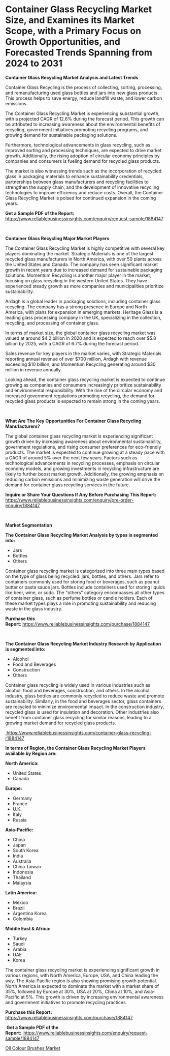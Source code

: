 <p><h1>Container Glass Recycling Market Size, and Examines its Market Scope, with a Primary Focus on Growth Opportunities, and Forecasted Trends Spanning from 2024 to 2031</h1></p><p><strong>Container Glass Recycling Market Analysis and Latest Trends</strong></p>
<p><p>Container Glass Recycling is the process of collecting, sorting, processing, and remanufacturing used glass bottles and jars into new glass products. This process helps to save energy, reduce landfill waste, and lower carbon emissions. </p><p>The Container Glass Recycling Market is experiencing substantial growth, with a projected CAGR of 12.6% during the forecast period. This growth can be attributed to increasing awareness about the environmental benefits of recycling, government initiatives promoting recycling programs, and growing demand for sustainable packaging solutions. </p><p>Furthermore, technological advancements in glass recycling, such as improved sorting and processing techniques, are expected to drive market growth. Additionally, the rising adoption of circular economy principles by companies and consumers is fueling demand for recycled glass products. </p><p>The market is also witnessing trends such as the incorporation of recycled glass in packaging materials to enhance sustainability credentials, partnerships between glass manufacturers and recycling facilities to strengthen the supply chain, and the development of innovative recycling technologies to improve efficiency and reduce costs. Overall, the Container Glass Recycling Market is poised for continued expansion in the coming years.</p></p>
<p><strong>Get a Sample PDF of the Report:&nbsp;</strong> <a href="https://www.reliablebusinessinsights.com/enquiry/request-sample/1884147">https://www.reliablebusinessinsights.com/enquiry/request-sample/1884147</a></p>
<p>&nbsp;</p>
<p><strong>Container Glass Recycling Major Market Players</strong></p>
<p><p>The Container Glass Recycling Market is highly competitive with several key players dominating the market. Strategic Materials is one of the largest recycled glass manufacturers in North America, with over 50 plants across the United States and Canada. The company has seen significant market growth in recent years due to increased demand for sustainable packaging solutions. Momentum Recycling is another major player in the market, focusing on glass recycling in the western United States. They have experienced steady growth as more companies and municipalities prioritize sustainability.</p><p>Ardagh is a global leader in packaging solutions, including container glass recycling. The company has a strong presence in Europe and North America, with plans for expansion in emerging markets. Heritage Glass is a leading glass processing company in the UK, specializing in the collection, recycling, and processing of container glass.</p><p>In terms of market size, the global container glass recycling market was valued at around $4.2 billion in 2020 and is expected to reach over $5.8 billion by 2025, with a CAGR of 6.7% during the forecast period.</p><p>Sales revenue for key players in the market varies, with Strategic Materials reporting annual revenue of over $700 million, Ardagh with revenue exceeding $10 billion, and Momentum Recycling generating around $30 million in revenue annually.</p><p>Looking ahead, the container glass recycling market is expected to continue growing as companies and consumers increasingly prioritize sustainability and environmental responsibility. With the rise of the circular economy and increased government regulations promoting recycling, the demand for recycled glass products is expected to remain strong in the coming years.</p></p>
<p>&nbsp;</p>
<p><strong>What Are The Key Opportunities For Container Glass Recycling Manufacturers?</strong></p>
<p><p>The global container glass recycling market is experiencing significant growth driven by increasing awareness about environmental sustainability, government regulations, and rising consumer preferences for eco-friendly products. The market is expected to continue growing at a steady pace with a CAGR of around 5% over the next few years. Factors such as technological advancements in recycling processes, emphasis on circular economy models, and growing investments in recycling infrastructure are likely to further boost market growth. Additionally, the growing emphasis on reducing carbon emissions and minimizing waste generation will drive the demand for container glass recycling services in the future.</p></p>
<p><strong>Inquire or Share Your Questions If Any Before Purchasing This Report:</strong> <a href="https://www.reliablebusinessinsights.com/enquiry/pre-order-enquiry/1884147">https://www.reliablebusinessinsights.com/enquiry/pre-order-enquiry/1884147</a></p>
<p>&nbsp;</p>
<p><strong>Market Segmentation</strong></p>
<p><strong>The Container Glass Recycling Market Analysis by types is segmented into:</strong></p>
<p><ul><li>Jars</li><li>Bottles</li><li>Others</li></ul></p>
<p><p>Container glass recycling market is categorized into three main types based on the type of glass being recycled: jars, bottles, and others. Jars refer to containers commonly used for storing food or beverages, such as peanut butter or pasta sauce jars. Bottles include containers used for storing liquids like beer, wine, or soda. The "others" category encompasses all other types of container glass, such as perfume bottles or candle holders. Each of these market types plays a role in promoting sustainability and reducing waste in the glass industry.</p></p>
<p><strong>Purchase this Report:&nbsp;</strong><a href="https://www.reliablebusinessinsights.com/purchase/1884147">https://www.reliablebusinessinsights.com/purchase/1884147</a></p>
<p>&nbsp;</p>
<p><strong>The Container Glass Recycling Market Industry Research by Application is segmented into:</strong></p>
<p><ul><li>Alcohol</li><li>Food and Beverages</li><li>Construction</li><li>Others</li></ul></p>
<p><p>Container glass recycling is widely used in various industries such as alcohol, food and beverages, construction, and others. In the alcohol industry, glass bottles are commonly recycled to reduce waste and promote sustainability. Similarly, in the food and beverages sector, glass containers are recycled to minimize environmental impact. In the construction industry, recycled glass is used for insulation and decoration. Other industries also benefit from container glass recycling for similar reasons, leading to a growing market demand for recycled glass products.</p></p>
<p><a href="https://www.reliablebusinessinsights.com/container-glass-recycling-r1884147">&nbsp;https://www.reliablebusinessinsights.com/container-glass-recycling-r1884147</a></p>
<p><strong>In terms of Region, the Container Glass Recycling Market Players available by Region are:</strong></p>
<p>
    <p> <strong> North America: </strong>
        <ul>
            <li>United States</li>
            <li>Canada</li>
        </ul>
        </p> 
    <p> <strong> Europe: </strong>
        <ul>
            <li>Germany</li>
            <li>France</li>
            <li>U.K.</li>
            <li>Italy</li>
            <li>Russia</li>
        </ul>
        </p> 
    <p> <strong> Asia-Pacific: </strong>
        <ul>
            <li>China</li>
            <li>Japan</li>
            <li>South Korea</li>
            <li>India</li>
            <li>Australia</li>
            <li>China Taiwan</li>
            <li>Indonesia</li>
            <li>Thailand</li>
            <li>Malaysia</li>
        </ul>
        </p> 
    <p> <strong> Latin America: </strong>
        <ul>
            <li>Mexico</li>
            <li>Brazil</li>
            <li>Argentina Korea</li>
            <li>Colombia</li>
        </ul>
        </p> 
    <p> <strong> Middle East & Africa: </strong>
        <ul>
            <li>Turkey</li>
            <li>Saudi</li>
            <li>Arabia</li>
            <li>UAE</li>
            <li>Korea</li>
        </ul>
    </p>
    </p>
<p><p>The container glass recycling market is experiencing significant growth in various regions, with North America, Europe, USA, and China leading the way. The Asia-Pacific region is also showing promising growth potential. North America is expected to dominate the market with a market share of 35%, followed by Europe at 30%, USA at 20%, China at 10%, and Asia-Pacific at 5%. This growth is driven by increasing environmental awareness and government initiatives to promote recycling practices.</p></p>
<p><strong>Purchase this Report: </strong><a href="https://www.reliablebusinessinsights.com/purchase/1884147">https://www.reliablebusinessinsights.com/purchase/1884147</a></p>
<p>&nbsp;<strong>Get a Sample PDF of the Report:&nbsp;&nbsp;</strong><a href="https://www.reliablebusinessinsights.com/enquiry/request-sample/1884147">https://www.reliablebusinessinsights.com/enquiry/request-sample/1884147</a></p>
<p><strong></strong></p>
<p><p><a href="https://github.com/qdaxyrhp12/Market-Research-Report-List-1/blob/main/oil-colour-brushes-market.md">Oil Colour Brushes Market</a></p></p>